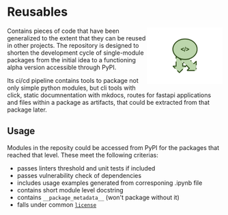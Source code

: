 # Reusables

<a><img src="https://github.com/Kiril-Mordan/reusables/raw/main/docs/reuse_logo.png" width="35%" height="35%" align="right" /></a>

Contains pieces of code that have been generalized to the extent that they can be reused in other projects. The repository is designed to shorten the development cycle of single-module packages from the initial idea to a functioning alpha version accessible through PyPI.

Its ci/cd pipeline contains tools to package not only simple python modules, but cli tools with click, static documnentation with mkdocs, routes for fastapi applications and files within a package as artifacts, that could be extracted from that package later.

## Usage

Modules in the reposity could be accessed from PyPI for the packages that reached that level. These meet the following criterias:

- passes linters threshold and unit tests if included
- passes vulnerability check of dependencies
- includes usage examples generated from corresponing .ipynb file
- contains short module level docstring
- contains `__package_metadata__` (won't package without it)
- falls under common [`license`](https://github.com/Kiril-Mordan/reusables/blob/main/LICENSE)



